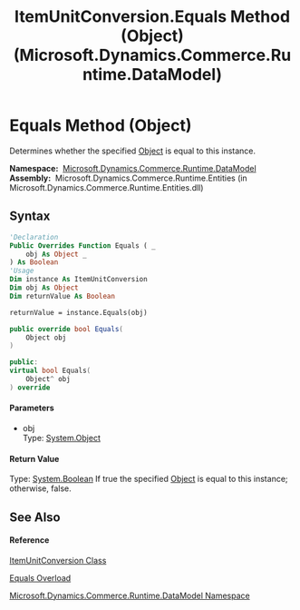 ﻿---
title: ItemUnitConversion.Equals Method (Object) (Microsoft.Dynamics.Commerce.Runtime.DataModel)
TOCTitle: Equals Method (Object)
ms:assetid: M:Microsoft.Dynamics.Commerce.Runtime.DataModel.ItemUnitConversion.Equals(System.Object)
ms:mtpsurl: https://technet.microsoft.com/en-us/library/microsoft.dynamics.commerce.runtime.datamodel.itemunitconversion.equals(v=AX.60)
ms:contentKeyID: 49854831
ms.date: 05/18/2015
mtps_version: v=AX.60
dev_langs:
- vb
- csharp
- c++
---

# Equals Method (Object)

Determines whether the specified [Object](https://technet.microsoft.com/en-us/library/e5kfa45b\(v=ax.60\)) is equal to this instance.

**Namespace:**  [Microsoft.Dynamics.Commerce.Runtime.DataModel](microsoft-dynamics-commerce-runtime-datamodel-namespace.md)  
**Assembly:**  Microsoft.Dynamics.Commerce.Runtime.Entities (in Microsoft.Dynamics.Commerce.Runtime.Entities.dll)

## Syntax

``` vb
'Declaration
Public Overrides Function Equals ( _
    obj As Object _
) As Boolean
'Usage
Dim instance As ItemUnitConversion
Dim obj As Object
Dim returnValue As Boolean

returnValue = instance.Equals(obj)
```

``` csharp
public override bool Equals(
    Object obj
)
```

``` c++
public:
virtual bool Equals(
    Object^ obj
) override
```

#### Parameters

  - obj  
    Type: [System.Object](https://technet.microsoft.com/en-us/library/e5kfa45b\(v=ax.60\))  

#### Return Value

Type: [System.Boolean](https://technet.microsoft.com/en-us/library/a28wyd50\(v=ax.60\))  
If true the specified [Object](https://technet.microsoft.com/en-us/library/e5kfa45b\(v=ax.60\)) is equal to this instance; otherwise, false.  

## See Also

#### Reference

[ItemUnitConversion Class](itemunitconversion-class-microsoft-dynamics-commerce-runtime-datamodel.md)

[Equals Overload](itemunitconversion-equals-method-microsoft-dynamics-commerce-runtime-datamodel.md)

[Microsoft.Dynamics.Commerce.Runtime.DataModel Namespace](microsoft-dynamics-commerce-runtime-datamodel-namespace.md)

